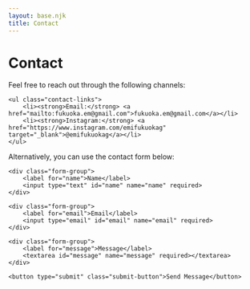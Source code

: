 ```yaml
---
layout: base.njk
title: Contact
---
```


<div class="content-container">

# Contact

<div class="contact-info">
    <p>Feel free to reach out through the following channels:</p>
    
    <ul class="contact-links">
        <li><strong>Email:</strong> <a href="mailto:fukuoka.em@gmail.com">fukuoka.em@gmail.com</a></li>
        <li><strong>Instagram:</strong> <a href="https://www.instagram.com/emifukuokag" target="_blank">@emifukuokag</a></li>
    </ul>
</div>

<p>Alternatively, you can use the contact form below:</p>

<form class="contact-form" method="POST" data-success-message="Message sent successfully!" data-error-message="Something went wrong!">
    <input type="hidden" name="access_key" value="{{ env.web3FormsKey }}">
    <input type="checkbox" name="botcheck" class="hidden" style="display: none;">
    
    <div class="form-group">
        <label for="name">Name</label>
        <input type="text" id="name" name="name" required>
    </div>
    
    <div class="form-group">
        <label for="email">Email</label>
        <input type="email" id="email" name="email" required>
    </div>
    
    <div class="form-group">
        <label for="message">Message</label>
        <textarea id="message" name="message" required></textarea>
    </div>
    
    <button type="submit" class="submit-button">Send Message</button>
</form>

</div>